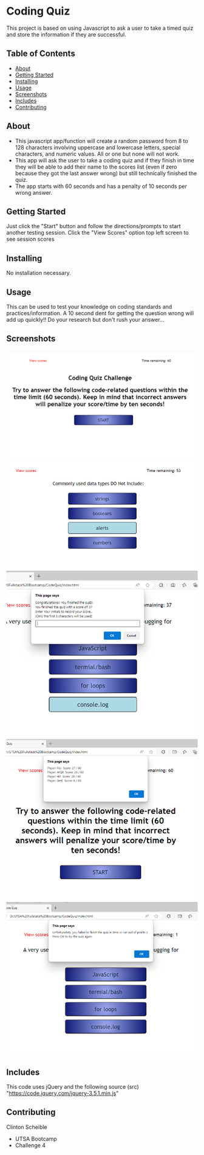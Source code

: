 # Coding Quiz

This project is based on using Javascript to ask a user to take a timed quiz and store the information if they are successful.

## Table of Contents

- [About](#about)
- [Getting Started](#getting_started)
- [Installing](#installing)
- [Usage](#usage)
- [Screenshots](#screenshots)
- [Includes](#includes)
- [Contributing](#contributing)

## About

 - This javascript app/function will create a random password from 8 to 128 characters involving uppercase and lowercase letters, special characters, and numeric values. All or one but none will not work.
 - This app will ask the user to take a coding quiz and if they finish in time they will be able to add their name to the scores list (even if zero because they got the last answer wrong) but still technically finished the quiz.
 - The app starts with 60 seconds and has a penalty of 10 seconds per wrong answer.

## Getting Started

Just click the "Start" button and follow the directions/prompts to start another testing session.
Click the "View Scores" option top left screen to see session scores

## Installing

No installation necessary.

## Usage

This can be used to test your knowledge on coding standards and practices/information. A 10 second dent for getting the question wrong will add up quickly!! Do your research but don't rush your answer...

## Screenshots

![Alt text](screenshots/start-screen.png)
![Alt text](screenshots/pick-answer-screen.png)
![Alt text](screenshots/success-and-point-screen.png)
![Alt text](screenshots/view-scores-screen.png)
![Alt text](screenshots/ran-out-of-time-screen.png)

## Includes

This code uses jQuery and the following source (src) "https://code.jquery.com/jquery-3.5.1.min.js"

## Contributing

Clinton Scheible
- UTSA Bootcamp
- Challenge 4


